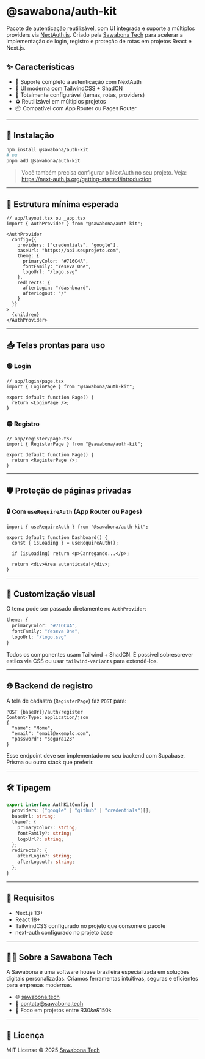 # @sawabona/auth-kit

Pacote de autenticação reutilizável, com UI integrada e suporte a múltiplos providers via [NextAuth.js](https://next-auth.js.org). Criado pela [Sawabona Tech](https://sawabona.tech) para acelerar a implementação de login, registro e proteção de rotas em projetos React e Next.js.

## ✨ Características

- 🔐 Suporte completo a autenticação com NextAuth
- 🎨 UI moderna com TailwindCSS + ShadCN
- 🎯 Totalmente configurável (temas, rotas, providers)
- ♻️ Reutilizável em múltiplos projetos
- 📦 Compatível com App Router ou Pages Router

---

## 🚀 Instalação

```bash
npm install @sawabona/auth-kit
# ou
pnpm add @sawabona/auth-kit
```

> Você também precisa configurar o NextAuth no seu projeto. Veja: https://next-auth.js.org/getting-started/introduction

---

## 🧱 Estrutura mínima esperada

```tsx
// app/layout.tsx ou _app.tsx
import { AuthProvider } from "@sawabona/auth-kit";

<AuthProvider
  config={{
    providers: ["credentials", "google"],
    baseUrl: "https://api.seuprojeto.com",
    theme: {
      primaryColor: "#716C4A",
      fontFamily: "Yeseva One",
      logoUrl: "/logo.svg"
    },
    redirects: {
      afterLogin: "/dashboard",
      afterLogout: "/"
    }
  }}
>
  {children}
</AuthProvider>
```

---

## 📥 Telas prontas para uso

### 🟢 Login

```tsx
// app/login/page.tsx
import { LoginPage } from "@sawabona/auth-kit";

export default function Page() {
  return <LoginPage />;
}
```

### 🟡 Registro

```tsx
// app/register/page.tsx
import { RegisterPage } from "@sawabona/auth-kit";

export default function Page() {
  return <RegisterPage />;
}
```

---

## 🛡️ Proteção de páginas privadas

### 🔒 Com `useRequireAuth` (App Router ou Pages)

```tsx
import { useRequireAuth } from "@sawabona/auth-kit";

export default function Dashboard() {
  const { isLoading } = useRequireAuth();

  if (isLoading) return <p>Carregando...</p>;

  return <div>Área autenticada!</div>;
}
```

---

## 🎨 Customização visual

O tema pode ser passado diretamente no `AuthProvider`:

```ts
theme: {
  primaryColor: "#716C4A",
  fontFamily: "Yeseva One",
  logoUrl: "/logo.svg"
}
```

Todos os componentes usam Tailwind + ShadCN. É possível sobrescrever estilos via CSS ou usar `tailwind-variants` para extendê-los.

---

## 🌐 Backend de registro

A tela de cadastro (`RegisterPage`) faz `POST` para:

```
POST {baseUrl}/auth/register
Content-Type: application/json
{
  "name": "Nome",
  "email": "email@exemplo.com",
  "password": "segura123"
}
```

Esse endpoint deve ser implementado no seu backend com Supabase, Prisma ou outro stack que preferir.

---

## 🛠️ Tipagem

```ts
export interface AuthKitConfig {
  providers: ("google" | "github" | "credentials")[];
  baseUrl: string;
  theme?: {
    primaryColor?: string;
    fontFamily?: string;
    logoUrl?: string;
  };
  redirects?: {
    afterLogin?: string;
    afterLogout?: string;
  };
}
```

---

## 🧪 Requisitos

- Next.js 13+
- React 18+
- TailwindCSS configurado no projeto que consome o pacote
- next-auth configurado no projeto base

---

## 👨‍💻 Sobre a Sawabona Tech

A Sawabona é uma software house brasileira especializada em soluções digitais personalizadas. Criamos ferramentas intuitivas, seguras e eficientes para empresas modernas.

- 🌐 [sawabona.tech](https://sawabona.tech)
- 📧 contato@sawabona.tech
- 💼 Foco em projetos entre R$30k e R$150k

---

## 📃 Licença

MIT License © 2025 [Sawabona Tech](https://sawabona.tech)